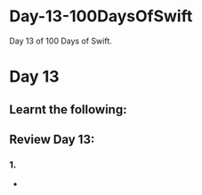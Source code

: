 # Day-13-100DaysOfSwift
Day 13 of 100 Days of Swift.

# Day 13

## Learnt the following:

## Review Day 13:

### 1. 
  - 
